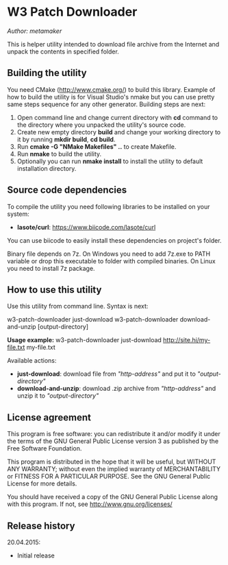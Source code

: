 W3 Patch Downloader
===================

*Author: metamaker*

This is helper utility intended to download file archive from the Internet and unpack the contents in specified folder.

Building the utility
--------------------

You need CMake (<http://www.cmake.org/>) to build this library. Example of how to build the utility is for
Visual Studio's nmake but you can use pretty same steps sequence for any other generator. Building steps are
next:

1. Open command line and change current directory with **cd** command to the directory where you unpacked the utility's source code.
2. Create new empty directory **build** and change your working directory to it by running **mkdir build**, **cd build**.
3. Run **cmake -G "NMake Makefiles" ..** to create Makefile.
4. Run **nmake** to build the utility.
5. Optionally you can run **nmake install** to install the utility to default installation directory.

Source code dependencies
------------------------

To compile the utility you need following libraries to be installed on your system:
- **lasote/curl**: <https://www.biicode.com/lasote/curl>

You can use biicode to easily install these dependencies on project's folder.

Binary file depends on 7z. On Windows you need to add 7z.exe to PATH variable or drop this executable to folder with compiled binaries.
On Linux you need to install 7z package.

How to use this utility
-----------------------

Use this utility from command line. Syntax is next:

w3-patch-downloader just-download <http-address> <output-file-path>
w3-patch-downloader download-and-unzip <http-address> [output-directory]

**Usage example:**
w3-patch-downloader just-download http://site.hi/my-file.txt my-file.txt

Available actions:
- **just-download**: download file from *"http-address"* and put it to *"output-directory"*
- **download-and-unzip**: download .zip archive from *"http-address"* and unzip it to *"output-directory"*
    
License agreement
-----------------

This program is free software: you can redistribute it and/or modify
it under the terms of the GNU General Public License version 3 as published
by the Free Software Foundation.

This program is distributed in the hope that it will be useful,
but WITHOUT ANY WARRANTY; without even the implied warranty of
MERCHANTABILITY or FITNESS FOR A PARTICULAR PURPOSE.  See the
GNU General Public License for more details.

You should have received a copy of the GNU General Public License
along with this program. If not, see <http://www.gnu.org/licenses/>
 
Release history
---------------

20.04.2015:
- Initial release

